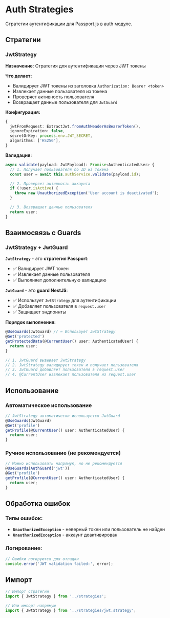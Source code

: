 # Auth Strategies

Стратегии аутентификации для Passport.js в auth модуле.

## Стратегии

### JwtStrategy

**Назначение**: Стратегия для аутентификации через JWT токены

**Что делает:**

- Валидирует JWT токены из заголовка `Authorization: Bearer <token>`
- Извлекает данные пользователя из токена
- Проверяет активность пользователя
- Возвращает данные пользователя для `JwtGuard`

**Конфигурация:**

```typescript
{
  jwtFromRequest: ExtractJwt.fromAuthHeaderAsBearerToken(),
  ignoreExpiration: false,
  secretOrKey: process.env.JWT_SECRET,
  algorithms: ['HS256'],
}
```

**Валидация:**

```typescript
async validate(payload: JwtPayload): Promise<AuthenticatedUser> {
  // 1. Получает пользователя по ID из токена
  const user = await this.authService.validate(payload.id);

  // 2. Проверяет активность аккаунта
  if (!user.isActive) {
    throw new UnauthorizedException('User account is deactivated');
  }

  // 3. Возвращает данные пользователя
  return user;
}
```

## Взаимосвязь с Guards

### JwtStrategy + JwtGuard

**`JwtStrategy`** - это **стратегия Passport**:

- ✅ Валидирует JWT токен
- ✅ Извлекает данные пользователя
- ✅ Выполняет дополнительную валидацию

**`JwtGuard`** - это **guard NestJS**:

- ✅ Использует `JwtStrategy` для аутентификации
- ✅ Добавляет пользователя в `request.user`
- ✅ Защищает эндпоинты

**Порядок выполнения:**

```typescript
@UseGuards(JwtGuard) // ← Использует JwtStrategy
@Get('protected')
getProtectedData(@CurrentUser() user: AuthenticatedUser) {
  return user;
}

// 1. JwtGuard вызывает JwtStrategy
// 2. JwtStrategy валидирует токен и получает пользователя
// 3. JwtGuard добавляет пользователя в request.user
// 4. @CurrentUser извлекает пользователя из request.user
```

## Использование

### Автоматическое использование

```typescript
// JwtStrategy автоматически используется JwtGuard
@UseGuards(JwtGuard)
@Get('profile')
getProfile(@CurrentUser() user: AuthenticatedUser) {
  return user;
}
```

### Ручное использование (не рекомендуется)

```typescript
// Можно использовать напрямую, но не рекомендуется
@UseGuards(AuthGuard('jwt'))
@Get('profile')
getProfile(@CurrentUser() user: AuthenticatedUser) {
  return user;
}
```

## Обработка ошибок

### Типы ошибок:

- **`UnauthorizedException`** - неверный токен или пользователь не найден
- **`UnauthorizedException`** - аккаунт деактивирован

### Логирование:

```typescript
// Ошибки логируются для отладки
console.error('JWT validation failed:', error);
```

## Импорт

```typescript
// Импорт стратегии
import { JwtStrategy } from '../strategies';

// Или импорт напрямую
import { JwtStrategy } from '../strategies/jwt.strategy';
```
